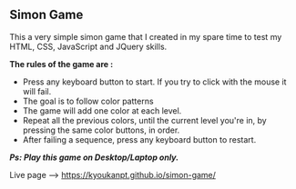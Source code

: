 <h2> Simon Game </h2>

<p>This a very simple simon game that I created in my spare time to test my HTML, CSS, JavaScript and JQuery skills.</p>

<strong>The rules of the game are :</strong>
<br>
- Press any keyboard button to start. If you try to click with the mouse it will fail.
- The goal is to follow color patterns
- The game will add one color at each level. 
- Repeat all the previous colors, until the current level you're in, by pressing the same color buttons, in order.
- After failing a sequence, press any keyboard button to restart.

<strong><em>Ps: Play this game on Desktop/Laptop only.</em></strong>

Live page --> https://kyoukanpt.github.io/simon-game/
